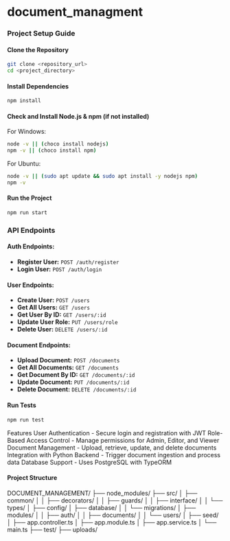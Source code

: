 # document_managment
### Project Setup Guide

#### Clone the Repository
```sh
git clone <repository_url>
cd <project_directory>
```

#### Install Dependencies
```sh
npm install
```

#### Check and Install Node.js & npm (if not installed)
For Windows:
```sh
node -v || (choco install nodejs)
npm -v || (choco install npm)
```

For Ubuntu:
```sh
node -v || (sudo apt update && sudo apt install -y nodejs npm)
npm -v
```

#### Run the Project
```sh
npm run start
```



### API Endpoints

#### Auth Endpoints:
- **Register User:** `POST /auth/register`
- **Login User:** `POST /auth/login`


#### User Endpoints:
- **Create User:** `POST /users`
- **Get All Users:** `GET /users`
- **Get User By ID:** `GET /users/:id`
- **Update User Role:** `PUT /users/role`
- **Delete User:** `DELETE /users/:id`


#### Document Endpoints:
- **Upload Document:** `POST /documents`
- **Get All Documents:** `GET /documents`
- **Get Document By ID:** `GET /documents/:id`
- **Update Document:** `PUT /documents/:id`
- **Delete Document:** `DELETE /documents/:id`


#### Run Tests
```sh
npm run test
```

Features
User Authentication - Secure login and registration with JWT
Role-Based Access Control - Manage permissions for Admin, Editor, and Viewer
Document Management - Upload, retrieve, update, and delete documents
Integration with Python Backend - Trigger document ingestion and process data
Database Support - Uses PostgreSQL with TypeORM


#### Project Structure
DOCUMENT_MANAGEMENT/
├── node_modules/
├── src/
│   ├── common/
│   │   ├── decorators/
│   │   ├── guards/
│   │   ├── interface/
│   │   └── types/
│   ├── config/
│   ├── database/
│   │   └── migrations/
│   ├── modules/
│   │   ├── auth/
│   │   ├── documents/
│   │   └── users/
│   ├── seed/
│   ├── app.controller.ts
│   ├── app.module.ts
│   ├── app.service.ts
│   └── main.ts
├── test/
├── uploads/
